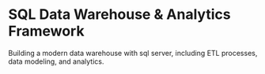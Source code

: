 # SQL Data Warehouse & Analytics Framework
Building a modern data warehouse with sql server, including ETL processes, data modeling, and analytics.
